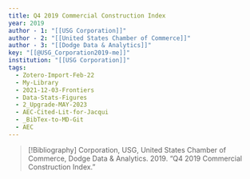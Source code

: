 ```yaml
---
title: Q4 2019 Commercial Construction Index
year: 2019
author - 1: "[[USG Corporation]]"
author - 2: "[[United States Chamber of Commerce]]"
author - 3: "[[Dodge Data & Analytics]]"
key: "[[@USG_Corporation2019-me]]"
institution: "[[USG Corporation]]"
tags:
  - Zotero-Import-Feb-22
  - My-Library
  - 2021-12-03-Frontiers
  - Data-Stats-Figures
  - 2_Upgrade-MAY-2023
  - AEC-Cited-Lit-for-Jacqui
  - _BibTex-to-MD-Git
  - AEC
---
```


> [!Bibliography]
> Corporation, USG, United States Chamber of Commerce, Dodge Data & Analytics. 2019. “Q4 2019 Commercial Construction Index.”